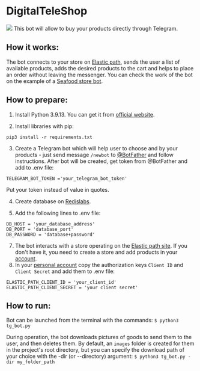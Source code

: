 # DigitalTeleShop
![](https://psv4.vkuseraudio.net/s/v1/d/99b8ni6g1W4YbyDNCn6_2b-_qI-Rt9EQ74xgRZv1NYAtNaysGAo78mydxOd_he6aqbpOsONYV-SyAzCu7Mg6AvvFql0qI0uNVC4axBIImeTzlDFi5h2CYw/seafood_shop_demo.gif)
This bot will allow to buy your products directly through Telegram.

## How it works:
The bot connects to your store on [Elastic path](https://www.elasticpath.com/), sends the user a list of available products, adds the desired products to the cart and helps to place an order without leaving the messenger.
You can check the work of the bot on the example of a [Seafood store bot](https://t.me/FishEasilyShopBot).

## How to prepare:
1. Install Python 3.9.13. You can get it from [official website](https://www.python.org/).

2. Install libraries with pip:
```
pip3 install -r requirements.txt
```

3. Create a Telegram bot which will help user to choose and by your products - just send message `/newbot` to [@BotFather](https://telegram.me/BotFather) and follow instructions.
After bot will be created, get token from @BotFather and add to .env file:
```
TELEGRAM_BOT_TOKEN ='your_telegram_bot_token'
```
Put your token instead of value in quotes.

4. Create database on [Redislabs](https://redis.com/). 

5. Add the following lines to .env file:
```
DB_HOST = 'your_database_address'
DB_PORT = 'database_port'
DB_PASSWORD = 'database+password'
```

7. The bot interacts with a store operating on the [Elastic path site](https://www.elasticpath.com/).
If you don't have it, you need to create a store and add products in your [account](https://euwest.cm.elasticpath.com/legacy-catalog).
7. In your [personal account](https://euwest.cm.elasticpath.com) copy the authorization keys `Client ID` and `Client Secret` and add them to .env file:
```
ELASTIC_PATH_CLIENT_ID = 'your_client_id'
ELASTIC_PATH_CLIENT_SECRET = 'your client secret'
```

## How to run:
Bot can be launched from the terminal with the commands: `$ python3 tg_bot.py`

During operation, the bot downloads pictures of goods to send them to the user,
and then deletes them. By default, an `images` folder is created for them in the project's root directory,
but you can specify the download path of your choice with the -dir (or --directory) argument: `$ python3 tg_bot.py -dir my_folder_path`
